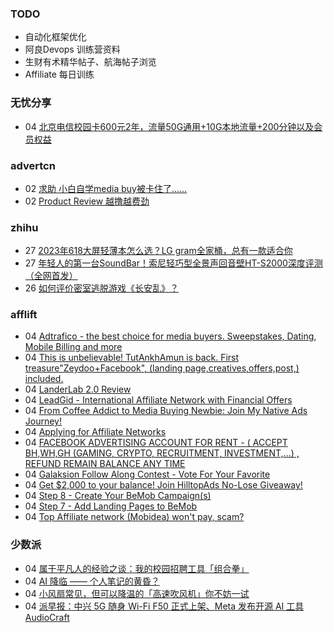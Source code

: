 ### TODO
-  自动化框架优化
-  阿良Devops 训练营资料
-  生财有术精华帖子、航海帖子浏览
-  Affiliate 每日训练

### 无忧分享
<!-- ruyo:START -->
-  04 [北京电信校园卡600元2年，流量50G通用+10G本地流量+200分钟以及会员权益](https://51.ruyo.net/18450.html)<!-- ruyo:END -->

### advertcn
<!-- advertcn:START -->
-  02 [求助 小白自学media buy被卡住了......](https://www.advertcn.com/forum.php?mod=viewthread&tid=111457)
-  02 [Product Review 越撸越费劲](https://www.advertcn.com/forum.php?mod=viewthread&tid=111454)<!-- advertcn:END -->

### zhihu
<!-- zhihu:START -->
-  27 [2023年618大屏轻薄本怎么选？LG gram全家桶，总有一款适合你](http://zhuanlan.zhihu.com/p/632641888?utm_campaign=rss&utm_medium=rss&utm_source=rss&utm_content=title)
-  27 [年轻人的第一台SoundBar！索尼轻巧型全景声回音壁HT-S2000深度评测（全网首发）](http://zhuanlan.zhihu.com/p/630990296?utm_campaign=rss&utm_medium=rss&utm_source=rss&utm_content=title)
-  26 [如何评价密室逃脱游戏《长安乱》？](http://www.zhihu.com/question/563950552/answer/3045961312?utm_campaign=rss&utm_medium=rss&utm_source=rss&utm_content=title)<!-- zhihu:END -->

### afflift
<!-- afflift:START -->
-  04 [Adtrafico - the best choice for media buyers. Sweepstakes, Dating, Mobile Billing and more](https://afflift.com/f/threads/adtrafico-the-best-choice-for-media-buyers-sweepstakes-dating-mobile-billing-and-more.4312/)
-  04 [This is unbelievable! TutAnkhAmun is back. First treasure&quot;Zeydoo+Facebook&quot;, &lpar;landing page,creatives,offers,post,&rpar; included.](https://afflift.com/f/threads/this-is-unbelievable-tutankhamun-is-back-first-treasure-zeydoo-facebook-landing-page-creatives-offers-post-included.11369/)
-  04 [LanderLab 2.0 Review](https://afflift.com/f/threads/landerlab-2-0-review.11405/)
-  04 [LeadGid - International Affiliate Network with Financial Offers](https://afflift.com/f/threads/leadgid-international-affiliate-network-with-financial-offers.6217/)
-  04 [From Coffee Addict to Media Buying Newbie: Join My Native Ads Journey!](https://afflift.com/f/threads/from-coffee-addict-to-media-buying-newbie-join-my-native-ads-journey.11401/)
-  04 [Applying for Affiliate Networks](https://afflift.com/f/threads/applying-for-affiliate-networks.6890/)
-  04 [FACEBOOK ADVERTISING ACCOUNT FOR RENT - &lpar; ACCEPT BH,WH,GH &lpar;GAMING, CRYPTO, RECRUITMENT, INVESTMENT,...&rpar; , REFUND REMAIN BALANCE ANY TIME](https://afflift.com/f/threads/facebook-advertising-account-for-rent-accept-bh-wh-gh-gaming-crypto-recruitment-investment-refund-remain-balance-any-time.11161/)
-  04 [Galaksion Follow Along Contest - Vote For Your Favorite](https://afflift.com/f/threads/galaksion-follow-along-contest-vote-for-your-favorite.11383/)
-  04 [Get $2,000 to your balance! Join HilltopAds No-Lose Giveaway!](https://afflift.com/f/threads/get-2-000-to-your-balance-join-hilltopads-no-lose-giveaway.11398/)
-  04 [Step 8 - Create Your BeMob Campaign&lpar;s&rpar;](https://afflift.com/f/threads/step-8-create-your-bemob-campaign-s.7479/)
-  04 [Step 7 - Add Landing Pages to BeMob](https://afflift.com/f/threads/step-7-add-landing-pages-to-bemob.7478/)
-  04 [Top Affiliate network &lpar;Mobidea&rpar; won&#39;t pay, scam?](https://afflift.com/f/threads/top-affiliate-network-mobidea-wont-pay-scam.11128/)<!-- afflift:END -->

### 少数派
<!-- sspai:START -->
-  04 [属于平凡人的经验之谈：我的校园招聘工具「组合拳」](https://sspai.com/post/79049)
-  04 [AI 降临 —— 个人笔记的黄昏？](https://sspai.com/post/81585)
-  04 [小风扇常见，但可以降温的「高速吹风机」你不妨一试](https://sspai.com/post/81440)
-  04 [派早报：中兴 5G 随身 Wi-Fi F50 正式上架、Meta 发布开源 AI 工具 AudioCraft](https://sspai.com/post/81751)<!-- sspai:END -->
